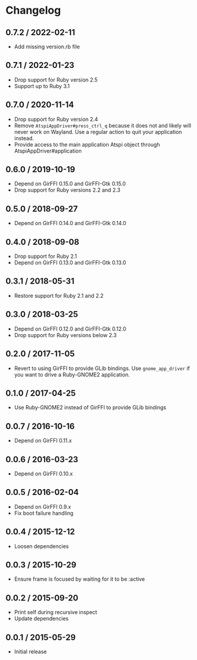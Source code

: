 # Changelog

## 0.7.2 / 2022-02-11

* Add missing version.rb file

## 0.7.1 / 2022-01-23

* Drop support for Ruby version 2.5
* Support up to Ruby 3.1

## 0.7.0 / 2020-11-14

* Drop support for Ruby version 2.4
* Remove `AtspiAppDriver#press_ctrl_q` because it does not and likely will
  never work on Wayland. Use a regular action to quit your application instead.
* Provide access to the main application Atspi object through
  AtspiAppDriver#application

## 0.6.0 / 2019-10-19

* Depend on GirFFI 0.15.0 and GirFFI-Gtk 0.15.0
* Drop support for Ruby versions 2.2 and 2.3

## 0.5.0 / 2018-09-27

* Depend on GirFFI 0.14.0 and GirFFI-Gtk 0.14.0

## 0.4.0 / 2018-09-08

* Drop support for Ruby 2.1
* Depend on GirFFI 0.13.0 and GirFFI-Gtk 0.13.0

## 0.3.1 / 2018-05-31

* Restore support for Ruby 2.1 and 2.2

## 0.3.0 / 2018-03-25

* Depend on GirFFI 0.12.0  and GirFFI-Gtk 0.12.0
* Drop support for Ruby versions below 2.3

## 0.2.0 / 2017-11-05

* Revert to using GirFFI to provide GLib bindings. Use `gnome_app_driver` if you
  want to drive a Ruby-GNOME2 application.

## 0.1.0 / 2017-04-25

* Use Ruby-GNOME2 instead of GirFFI to provide GLib bindings

## 0.0.7 / 2016-10-16

* Depend on GirFFI 0.11.x

## 0.0.6 / 2016-03-23

* Depend on GirFFI 0.10.x

## 0.0.5 / 2016-02-04

* Depend on GirFFI 0.9.x
* Fix boot failure handling

## 0.0.4 / 2015-12-12

* Loosen dependencies

## 0.0.3 / 2015-10-29

* Ensure frame is focused by waiting for it to be :active

## 0.0.2 / 2015-09-20

* Print self during recursive inspect
* Update dependencies

## 0.0.1 / 2015-05-29

* Initial release
